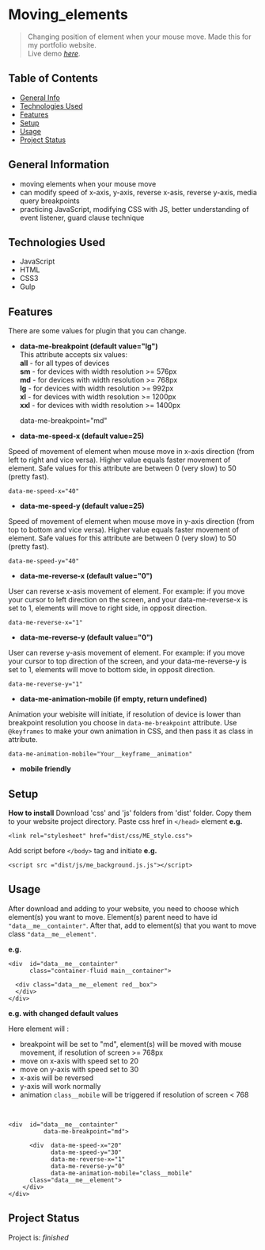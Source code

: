 # Moving_elements
>Changing position of element when your mouse move. Made this for my portfolio website.<br/>
> Live demo [_here_](https://htmlpreview.github.io/?https://github.com/WojcioTrue/moving_elements/blob/master/index.html).

## Table of Contents
* [General Info](#general-information)
* [Technologies Used](#technologies-used)
* [Features](#features)
* [Setup](#setup)
* [Usage](#usage)
* [Project Status](#project-status)


## General Information
- moving elements when your mouse move
- can modify speed of x-axis, y-axis, reverse x-asis, reverse y-axis, media query breakpoints
- practicing JavaScript, modifying CSS with JS, better understanding of event listener, guard clause technique



## Technologies Used
- JavaScript
- HTML
- CSS3
- Gulp


## Features
There are some values for plugin that you can change.

- **data-me-breakpoint (default value="lg")**<br/>
This attribute accepts six values:<br/>
**all** - for all types of devices<br/>
**sm** - for devices with width resolution >= 576px<br/>
**md** - for devices with width resolution >= 768px<br/>
**lg** - for devices with width resolution >= 992px<br/>
**xl** - for devices with width resolution >= 1200px<br/>
**xxl** - for devices with width resolution >= 1400px<br/>


     data-me-breakpoint="md"

- **data-me-speed-x (default value=25)**

Speed of movement of element when mouse move in x-axis direction (from left to right and vice versa). Higher value equals faster movement of element.
Safe values for this attribute are between 0 (very slow) to 50 (pretty fast).

	data-me-speed-x="40"


- **data-me-speed-y (default value=25)**

Speed of movement of element when mouse move in y-axis direction (from top to bottom and vice versa). Higher value equals faster movement of element.
Safe values for this attribute are between 0 (very slow) to 50 (pretty fast).

	data-me-speed-y="40"


- **data-me-reverse-x (default value="0")**

User can reverse x-asis movement of element. For example: if you move your cursor to left direction on the screen, and your data-me-reverse-x is set to 1, elements will move to right side, in opposit direction.

	data-me-reverse-x="1"

- **data-me-reverse-y (default value="0")**

User can reverse y-asis movement of element. For example: if you move your cursor to top direction of the screen, and your data-me-reverse-y is set to 1, elements will move to bottom side, in opposit direction.

	data-me-reverse-y="1"
	
- **data-me-animation-mobile (if empty, return undefined)**

Animation your webisite will initiate, if resolution of device is lower than breakpoint resolution you choose in `data-me-breakpoint` attribute. Use `@keyframes` to make your own animation in CSS, and then pass it as class in attribute. 

	data-me-animation-mobile="Your__keyframe__animation"

- **mobile friendly**

## Setup
**How to install**
Download 'css' and 'js' folders from 'dist' folder.
Copy them to your website project directory.
Paste css href in `</head>` element 
**e.g.**

    <link rel="stylesheet" href="dist/css/ME_style.css">
Add script before `</body>` tag and initiate
**e.g.**

    <script src ="dist/js/me_background.js.js"></script>

## Usage
After download and adding to your website, you need to choose which element(s) you want to move. Element(s) parent need to have id `"data__me__containter"`. After that, add to element(s) that you want to move class `"data__me__element"`.


**e.g.**

	<div  id="data__me__containter" 
          class="container-fluid main__container">

      <div class="data__me__element red__box">
      </div>
    </div>
    
**e.g. with changed default values**

Here element will :
- breakpoint will be set to "md", element(s) will be moved with mouse movement, if resolution of screen >= 768px
- move on x-axis with speed set to 20
- move on y-axis with speed set to 30
- x-axis will be reversed
- y-axis will work normally
- animation `class__mobile` will be triggered if resolution of screen < 768
<br/>

	<div  id="data__me__containter"
	          data-me-breakpoint="md">

	      <div  data-me-speed-x="20" 
	            data-me-speed-y="30" 
	            data-me-reverse-x="1"
	            data-me-reverse-y="0"
	            data-me-animation-mobile="class__mobile"
	      class="data__me__element">
	    </div>
	</div>

## Project Status
Project is: _finished_



